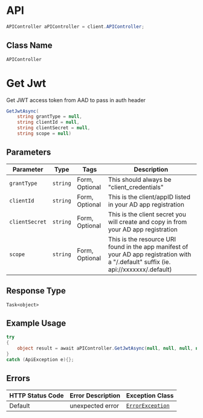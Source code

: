 # API

```csharp
APIController aPIController = client.APIController;
```

## Class Name

`APIController`


# Get Jwt

Get JWT access token from AAD to pass in auth header

```csharp
GetJwtAsync(
    string grantType = null,
    string clientId = null,
    string clientSecret = null,
    string scope = null)
```

## Parameters

| Parameter | Type | Tags | Description |
|  --- | --- | --- | --- |
| `grantType` | `string` | Form, Optional | This should always be "client_credentials" |
| `clientId` | `string` | Form, Optional | This is the client/appID listed in your AD app registration |
| `clientSecret` | `string` | Form, Optional | This is the client secret you will create and copy in from your AD app registration |
| `scope` | `string` | Form, Optional | This is the resource URI found in the app manifest of your AD app registration with a "/.default" suffix (ie. api://xxxxxxx/.default) |

## Response Type

`Task<object>`

## Example Usage

```csharp
try
{
    object result = await aPIController.GetJwtAsync(null, null, null, null);
}
catch (ApiException e){};
```

## Errors

| HTTP Status Code | Error Description | Exception Class |
|  --- | --- | --- |
| Default | unexpected error | [`ErrorException`](../../doc/models/error-exception.md) |

